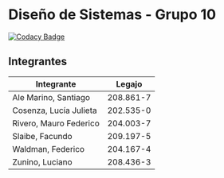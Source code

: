 
# Diseño de Sistemas - Grupo 10

[![Codacy Badge](https://api.codacy.com/project/badge/Grade/2eb9fd5ab48241cbbe458881c07a5f39)](https://app.codacy.com/gh/luciacosenza/proyecto_heladeras_solidarias?utm_source=github.com&utm_medium=referral&utm_content=luciacosenza/proyecto_heladeras_solidarias&utm_campaign=Badge_Grade)



## Integrantes


| Integrante | Legajo |
|----------|----------|
| Ale Marino, Santiago   | 208.861-7  |
| Cosenza, Lucía Julieta    | 202.535-0   |
| Rivero, Mauro Federico | 204.003-7|
| Slaibe, Facundo | 209.197-5|
| Waldman, Federico |204.167-4 |
| Zunino, Luciano |208.436-3|
